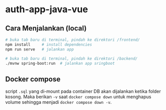 # auth-app-java-vue

## Cara Menjalankan (local)

```bash
# buka tab baru di terminal, pindah ke direktori /frontend/
npm install     # install dependencies
npm run serve   # jalankan app

# buka tab baru di terminal, pindah ke direktori /backend/
./mvnw spring-boot:run  # jalankan app sringboot
```

## Docker compose

script `.sql` yang di-mount pada container DB akan dijalankan ketika folder kosong. Maka berikan `-v` saat `docker compose down` untuk menghapus volume sehingga menjadi `docker compose down -v`.

